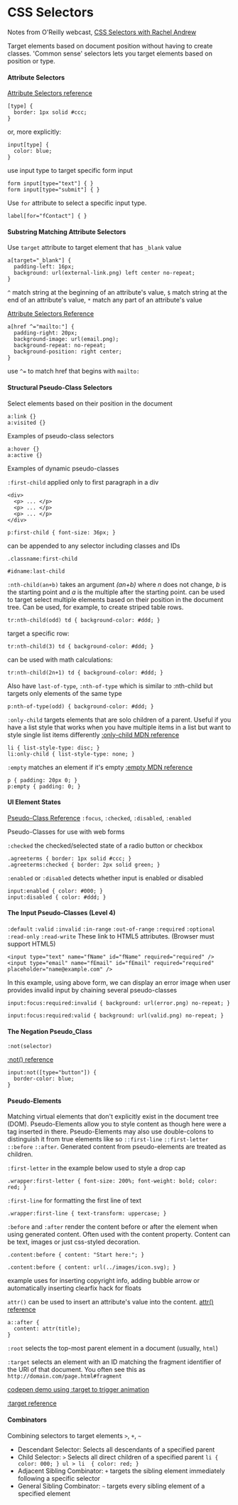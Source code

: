 # CSS Selectors

Notes from O'Reilly webcast, [CSS Selectors with Rachel Andrew](https://event.on24.com/eventRegistration/EventLobbyServlet?target=lobby20.jsp&eventid=1013158&sessionid=1&key=F1BE14FF965B659861E1033DF49568F5&eventuserid=121203768)

Target elements based on document position without having to create classes.
'Common sense' selectors lets you target elements based on position or type.

#### Attribute Selectors

[Attribute Selectors reference](https://developer.mozilla.org/en-US/docs/Web/CSS/Attribute_selectors)

```
[type] {
  border: 1px solid #ccc;
}
```
or, more explicitly:
```
input[type] {
  color: blue;
}
```

use input type to target specific form input

```
form input[type="text"] { }
form input[type="submit"] { }
```

Use `for` attribute to select a specific input type.
```
label[for="fContact"] { }
```

#### Substring Matching Attribute Selectors

Use `target` attribute to target element that has `_blank` value
```
a[target="_blank"] {
  padding-left: 16px;
  background: url(external-link.png) left center no-repeat;
}
```

`^` match string at the beginning of an attribute's value,
`$` match string at the end of an attribute's value,
`*` match any part of an attribute's value

[Attribute Selectors Reference](https://developer.mozilla.org/en-US/docs/Web/CSS/Attribute_selectors)

```
a[href ^="mailto:"] {
  padding-right: 20px;
  background-image: url(email.png);
  background-repeat: no-repeat;
  background-position: right center;
}
```
use `^=` to match href that begins with `mailto:`


#### Structural Pseudo-Class Selectors

Select elements based on their position in the document

```
a:link {}
a:visited {}
```
Examples of pseudo-class selectors


```
a:hover {}
a:active {}
```
Examples of dynamic pseudo-classes


`:first-child` applied only to first paragraph in a div
```
<div>
  <p> ... </p>
  <p> ... </p>
  <p> ... </p>
</div>
```

```
p:first-child { font-size: 36px; }
```

can be appended to any selector including classes and IDs

```
.classname:first-child
```

```
#idname:last-child
```

`:nth-child(an+b)` takes an argument _(an+b)_ where _n_ does not change, _b_ is the starting point and _a_ is the multiple after the starting point. can be used to target select multiple elements based on their position in the document tree. Can be used, for example, to create striped table rows.

```
tr:nth-child(odd) td { background-color: #ddd; }
```

target a specific row:
```
tr:nth-child(3) td { background-color: #ddd; }
```

can be used with math calculations:
```
tr:nth-child(2n+1) td { background-color: #ddd; }
```

Also have `last-of-type`, `:nth-of-type` which is similar to :nth-child but targets only elements of the same type
```
p:nth-of-type(odd) { background-color: #ddd; }
```

`:only-child` targets elements that are solo children of a parent. Useful if you have a list style that works when you have multiple items in a list but want to style single list items differently
[:only-child MDN reference](https://developer.mozilla.org/en-US/docs/Web/CSS/:only-child)

```
li { list-style-type: disc; }
li:only-child { list-style-type: none; }
```

`:empty` matches an element if it's empty
[:empty MDN reference](https://developer.mozilla.org/en-US/docs/Web/CSS/:empty)


```
p { padding: 20px 0; }
p:empty { padding: 0; }
```


#### UI Element States

[Pseudo-Class Reference](https://developer.mozilla.org/en-US/docs/Web/CSS/:disabled)
`:focus`, `:checked`, `:disabled`, `:enabled`

Pseudo-Classes for use with web forms

`:checked` the checked/selected state of a radio button or checkbox
```
.agreeterms { border: 1px solid #ccc; }
.agreeterms:checked { border: 2px solid green; }
```

`:enabled` or `:disabled` detects whether input is enabled or disabled
```
input:enabled { color: #000; }
input:disabled { color: #ddd; }
```

#### The Input Pseudo-Classes (Level 4)

`:default`
`:valid`
`:invalid`
`:in-range`
`:out-of-range`
`:required`
`:optional`
`:read-only`
`:read-write`
These link to HTML5 attributes. (Browser must support HTML5)

```
<input type="text" name="fName" id="fName" required="required" />
<input type="email" name="fEmail" id="fEmail" required="required" placeholder="name@example.com" />
```

In this example, using above form, we can display an error image when user provides invalid input by chaining several pseudo-classes
```
input:focus:required:invalid { background: url(error.png) no-repeat; }
```
```
input:focus:required:valid { background: url(valid.png) no-repeat; }
```

#### The Negation Pseudo_Class

`:not(selector)`

[:not() reference](https://developer.mozilla.org/en-US/docs/Web/CSS/:not)

```
input:not([type="button"]) {
  border-color: blue;
}
```


#### Pseudo-Elements

Matching virtual elements that don't explicitly exist in the document tree (DOM). Pseudo-Elements allow you to style content as though here were a <span> tag inserted in there. Pseudo-Elements may also use double-colons to distinguish it from true elements like so `::first-line` `::first-letter` `::before` `::after`. Generated content from pseudo-elements are treated as children.

`:first-letter` in the example below used to style a drop cap

```
.wrapper:first-letter { font-size: 200%; font-weight: bold; color: red; }
```

`:first-line` for formatting the first line of text

```
.wrapper:first-line { text-transform: uppercase; }
```

`:before` and `:after` render the content before or after the element when using generated content. Often used with the content property. Content can be text, images or just css-styled decoration.
```
.content:before { content: "Start here:"; }
```
```
.content:before { content: url(../images/icon.svg); }
```
example uses for inserting copyright info, adding bubble arrow or automatically inserting clearfix hack for floats

`attr()` can be used to insert an attribute's value into the content.
[attr() reference](https://developer.mozilla.org/en-US/docs/Web/CSS/attr)

```
a::after {
  content: attr(title);
}
```

`:root` selects the top-most parent element in a document (usually, `html`)

`:target` selects an element with an ID matching the fragment identifier of the URI of that document. You often see this as `http://domain.com/page.html#fragment`

[codepen demo using :target to trigger animation](http://codepen.io/Guilh/pen/QwvxOp)

[:target reference](https://developer.mozilla.org/en-US/docs/Web/CSS/:target)



#### Combinators

Combining selectors to target elements
`>`, `+`, `~`
* Descendant Selector: Selects all descendants of a specified parent
* Child Selector: `>` Selects all direct children of a specified parent `li { color: 000; } ul > li  { color: red; }`
* Adjacent Sibling Combinator: `+` targets the sibling element immediately following a specific selector
* General Sibling Combinator: `~` targets every sibling element of a specified element
